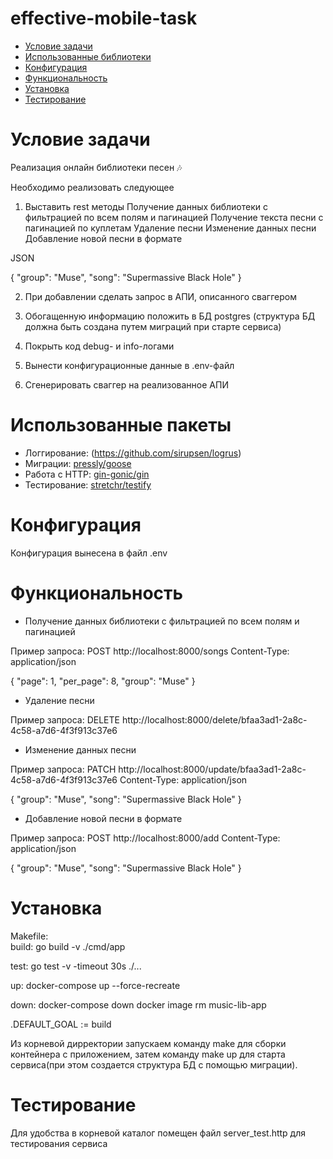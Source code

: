 # effective-mobile-task
- [Условие задачи](#task)
- [Использованные библиотеки](#libs)
- [Конфигурация](#config)
- [Функциональность](#func)
- [Установка](#management)
- [Тестирование](#test)

# Условие задачи <a name="task"/>

Реализация онлайн библиотеки песен 🎶

Необходимо реализовать следующее

1. Выставить rest методы
Получение данных библиотеки с фильтрацией по всем полям и пагинацией
Получение текста песни с пагинацией по куплетам
Удаление песни
Изменение данных песни
Добавление новой песни в формате

JSON

{
 "group": "Muse",
 "song": "Supermassive Black Hole"
}


2. При добавлении сделать запрос в АПИ, описанного сваггером

3. Обогащенную информацию положить в БД postgres (структура БД должна быть создана путем миграций при старте сервиса)
4. Покрыть код debug- и info-логами
5. Вынести конфигурационные данные в .env-файл
6. Сгенерировать сваггер на реализованное АПИ


# Использованные пакеты <a name="libs"/>

- Логгирование: (https://github.com/sirupsen/logrus)
- Миграции: [pressly/goose](https://github.com/pressly/goose)
- Работа с HTTP: [gin-gonic/gin](https://github.com/gin-gonic/gin)
- Тестирование: [stretchr/testify](https://github.com/stretchr/testify)

# Конфигурация <a name="config"/>

Конфигурация вынесена в файл .env

# Функциональность <a name="func">

- Получение данных библиотеки с фильтрацией по всем полям и пагинацией

Пример запроса:
POST http://localhost:8000/songs
Content-Type: application/json

{
    "page": 1,
    "per_page": 8,
    "group": "Muse"
}

- Удаление песни

Пример запроса:
DELETE http://localhost:8000/delete/bfaa3ad1-2a8c-4c58-a7d6-4f3f913c37e6

- Изменение данных песни

Пример запроса:
PATCH http://localhost:8000/update/bfaa3ad1-2a8c-4c58-a7d6-4f3f913c37e6
Content-Type: application/json

{
 "group": "Muse",
 "song": "Supermassive Black Hole"
}

- Добавление новой песни в формате

Пример запроса:
POST http://localhost:8000/add
Content-Type: application/json

{
 "group": "Muse",
 "song": "Supermassive Black Hole"
}

# Установка <a name="management"/>

Makefile:  
build:
		go build -v ./cmd/app

test:
		go test -v -timeout 30s ./...

up:
	docker-compose up --force-recreate

down:
	docker-compose down
	docker image rm music-lib-app

.DEFAULT_GOAL := build

Из корневой дирректории запускаем команду make для сборки контейнера с приложением,
затем команду make up для старта сервиса(при этом создается структура БД с помощью миграции).
  
# Тестирование <a name="test"/>

Для удобства в корневой каталог помещен файл server_test.http для тестирования сервиса